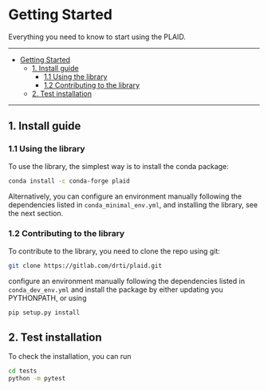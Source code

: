 # Getting Started

Everything you need to know to start using the PLAID.

---

- [Getting Started](#getting-started)
  - [1. Install guide](#1-install-guide)
    - [1.1 Using the library](#11-using-the-library)
    - [1.2 Contributing to the library](#12-contributing-to-the-library)
  - [2. Test installation](#2-test-installation)

---

## 1. Install guide

### 1.1 Using the library

To use the library, the simplest way is to install the conda package:

```bash
conda install -c conda-forge plaid
```

Alternatively, you can configure an environment manually following the dependencies listed in ``conda_minimal_env.yml``, and installing the library, see the next section.


### 1.2 Contributing to the library

To contribute to the library, you need to clone the repo using git:

```bash
git clone https://gitlab.com/drti/plaid.git
```

configure an environment manually following the dependencies listed in ``conda_dev_env.yml``
and install the package by either updating you PYTHONPATH, or using

```bash
pip setup.py install
```

## 2. Test installation

To check the installation, you can run

```bash
cd tests
python -m pytest
```
